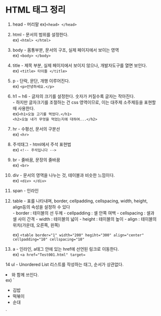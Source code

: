 # HTML 태그 정리  

1. head - 머리말
   ex)`<head> </head>`  
   
2. html - 문서의 범위를 설정한다.  
   ex) `<html> </html>`  
   
3. body - 몸통부분, 문서의 구조, 실제 페이지에서 보이는 영역  
   ex) `<body> </body>`  
   
4. title - 제목 부분, 실제 페이지에서 보이지 않으나, 개발자도구를 열면 보인다.  
   ex) `<title> 타이틀 </title>`  
   
5. p - 단락, 문단, 개행 이루어진다.  
   ex) `<p>안녕하세요.</p>`  
   
6. h1 ~ h6 - 글자의 크기를 설정한다. 숫자가 커질수록 글자는 작아진다.  
           - 하지만 글자크기를 조절하는 건 css 영역이므로, 이는 대주제 소주제등을 표현할 때 사용한다.  
   ex)`<h1>오늘 고기를 먹었다.</h1>`  
      `<h2>오늘 내가 무엇을 먹었는지에 대하여...</h2>`  
      
7. hr - 수평선, 문서의 구분선  
   ex) `<hr>`  

8. 주석태그 - html에서 주석 표현법  
   ex) `<!-- 주석입니다 -->`  
   
9. br - 줄바꿈, 문장의 줄바꿈  
   ex) `<br>`  
   
10. div - 문서의 영역을 나누는 것, 테이블과 비슷한 느낌이다.  
    ex) `<div> </div>`  
    
11. span -  인라인 

12. table - 표를 나타내며, border, cellpadding, cellspacing, width, height, align등의 속성을 설정하 수 있다  
          - border : 테이블의 선 두께 - cellpadding : 셀 안쪽 여백 - cellspacing : 셀과 셀 사이 간격 - width : 테이블의 넓이 - height : 테이블의 높이 - align : 테이블의 위치(가운데, 오른쪽, 왼쪽)  
          
    ex) `<table border="1" width="200" hegiht="300" align="center" cellpadding="10" cellspacing="10"`  
    
13. a - 인라인, a태그 안에 있는 href에 선언된 링크로 이동한다.  
        ex) `<a href="Test001.html" target=`  
    
    
14 ul - Unordered List 리스트를 작성하는 태그, 순서가 상관없다. <li>와 함께 쓰인다.  
   ex) ` <ul>
   <li>김밥</li>
   <li>떡볶이</li>
   <li>순대</li>
         </ul>`
    

